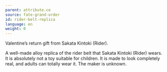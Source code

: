 ```yaml
---
parent: attribute.ce
source: fate-grand-order
id: rider-belt-replica
language: en
weight: 0
---
```


Valentine’s return gift from Sakata Kintoki (Rider).

A well-made alloy replica of the rider belt that Sakata Kintoki (Rider) wears.
It is absolutely not a toy suitable for children.
It is made to look completely real, and adults can totally wear it. The maker is unknown.
